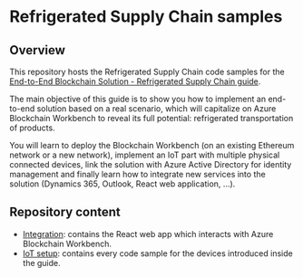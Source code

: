 # Refrigerated Supply Chain samples

## Overview 

This repository hosts the Refrigerated Supply Chain code samples for the [End-to-End Blockchain Solution - Refrigerated Supply Chain guide](./Documentation/End-to-End%20Blockchain%20Solution%20-%20Refrigered%20Supply%20Chain%20Sample.pdf).

The main objective of this guide is to show you how to implement an end-to-end solution based on a real scenario, which will capitalize on Azure Blockchain Workbench to reveal its full potential: refrigerated transportation of products. 

You will learn to deploy the Blockchain Workbench (on an existing Ethereum network or a new network), implement an IoT part with multiple physical connected devices, link the solution with Azure Active Directory for identity management and finally learn how to integrate new services into the solution (Dynamics 365, Outlook, React web application, ...).

## Repository content

- [Integration](./Integration): contains the React web app which interacts with Azure Blockchain Workbench. 
- [IoT setup](./IoT%20setup): contains every code sample for the devices introduced inside the guide.